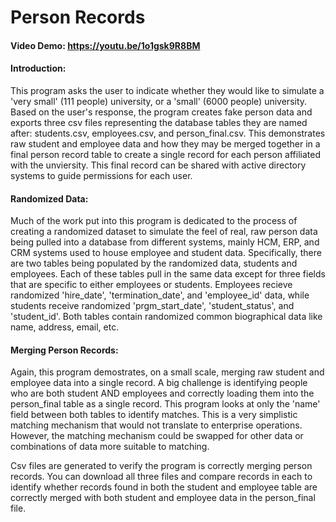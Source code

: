 # Person Records
#### Video Demo:  https://youtu.be/1o1gsk9R8BM
#### Introduction:
This program asks the user to indicate whether they would like to simulate a 'very small' (111 people) university, or a 'small' (6000 people) university. Based on the user's response, the program creates fake person data and exports three csv files representing the database tables they are named after: students.csv, employees.csv, and person_final.csv. This demonstrates raw student and employee data and how they may be merged together in a final person record table to create a single record for each person affiliated with the unviersity. This final record can be shared with active directory systems to guide permissions for each user.

#### Randomized Data:
Much of the work put into this program is dedicated to the process of creating a randomized dataset to simulate the feel of real, raw person data being pulled into a database from different systems, mainly HCM, ERP, and CRM systems used to house employee and student data. Specifically, there are two tables being populated by the randomized data, students and employees. Each of these tables pull in the same data except for three fields that are specific to either employees or students. Employees recieve randomized 'hire_date', 'termination_date', and 'employee_id' data, while students receive randomized 'prgm_start_date', 'student_status', and 'student_id'. Both tables contain randomized common biographical data like name, address, email, etc.

#### Merging Person Records:
Again, this program demostrates, on a small scale, merging raw student and employee data into a single record. A big challenge is identifying people who are both student AND employees and correctly loading them into the person_final table as a single record. This program looks at only the 'name' field between both tables to identify matches. This is a very simplistic matching mechanism that would not translate to enterprise operations. However, the matching mechanism could be swapped for other data or combinations of data more suitable to matching.

Csv files are generated to verify the program is correctly merging person records. You can download all three files and compare records in each to identify whether records found in both the student and employee table are correctly merged with both student and employee data in the person_final file.

